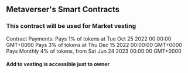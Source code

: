 ## Metaverser's Smart Contracts

### This contract will be used for Market vesting

Contract Payments:
Pays 1% of tokens at Tue Oct 25 2022 00:00:00 GMT+0000
Pays 3% of tokens at Thu Dec 15 2022 00:00:00 GMT+0000
Pays Monthly 4% of tokens, from Sat Jun 24 2023 00:00:00 GMT+0000

#### Add to vesting is accessible just to owner

